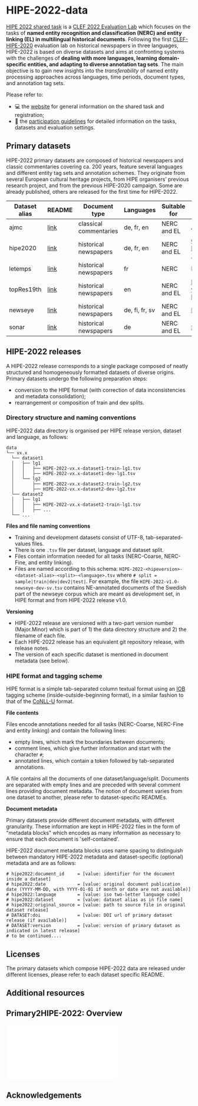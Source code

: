 # HIPE-2022-data

[HIPE 2022 shared task](https://hipe-eval.github.io/HIPE-2022/) is a [CLEF 2022 Evaluation Lab](https://clef2022.clef-initiative.eu/) which focuses on the tasks of **named entity recognition and classification (NERC) and entity linking (EL) in multilingual historical documents**. Following the first [CLEF-HIPE-2020](https://impresso.github.io/CLEF-HIPE-2020) evaluation lab on historical newspapers in three languages, HIPE-2022 is based on diverse datasets and aims at confronting systems with the challenges of **dealing with more languages, learning domain-specific entities, and adapting to diverse annotation tag sets**. The main objective is to gain new insights into the _transferability_ of named entity processing approaches across languages, time periods, document types, and annotation tag sets.

Please refer to:
- :computer: the [website](https://hipe-eval.github.io/HIPE-2022/) for general information on the shared task and registration;
- :notebook: the [participation guidelines]() for detailed information on the tasks, datasets and evaluation settings.

## Primary datasets

HIPE-2022 primary datasets are composed of historical newspapers and classic commentaries covering ca. 200 years, feature several languages and different entity tag sets and annotation schemes. They originate from several European cultural heritage projects, from HIPE organisers’ previous research project, and from the previous HIPE-2020 campaign. Some are already published, others are released for the first time for HIPE-2022.

| Dataset alias | README | Document type | Languages |  Suitable for | Project | 
|---------|---------|---------------|-----------| ---------------|---------------|
| ajmc       | [link](doc/README-ajmc.md)  | classical commentaries | de, fr, en | NERC and EL | AjMC |
| hipe2020   | [link](doc/README-hipe2020.md)| historical newspapers | de, fr, en | NERC and EL | [CLEF-HIPE-2020](https://impresso.github.io/CLEF-HIPE-2020)|
| letemps    | [link](doc/README-letemps.md) | historical newspapers    | fr | NERC  | LeTemps |
| topRes19th | [link](doc/README-topres19th.md) | historical newspapers | en | NERC and EL |[Living with Machines](https://livingwithmachines.ac.uk/) |
| newseye    | [link](doc/README-newseye.md)|  historical newspapers | de, fi, fr, sv | NERC and EL |  [NewsEye](https://www.newseye.eu/) | 
| sonar      | [link](doc/README-sonar.md) | historical newspapers  | de | NERC and EL |  [SoNAR](https://sonar.fh-potsdam.de/)  |


## HIPE-2022 releases 

A HIPE-2022 release corresponds to a single package composed of neatly structured and homogeneously formatted datasets of diverse origins. Primary datasets undergo the following preparation steps:
- conversion to the HIPE format (with correction of data inconsistencies and metadata consolidation);
- rearrangement or composition of train and dev splits.

### Directory structure and naming conventions

HIPE-2022 data directory is organised per HIPE release version, dataset and language, as follows:

```
data
└── vx.x
  └── dataset1
  │   ├── lg1
  │   │   ├── HIPE-2022-vx.x-dataset1-train-lg1.tsv
  │   │   ├── HIPE-2022-vx.x-dataset1-dev-lg1.tsv
  │   └── lg2
  │       ├── HIPE-2022-vx.x-dataset2-train-lg2.tsv
  │       ├── HIPE-2022-vx.x-dataset2-dev-lg2.tsv
  └── dataset2
  │   ├── lg1
  │   │   ├── HIPE-2022-vx.x-dataset2-train-lg1.tsv
  │   │   ├── ...
  └── ...
```

**Files and file naming conventions**

- Training and development datasets consist of UTF-8, tab-separated-values files.
- There is one `.tsv` file per dataset, language and dataset split.
- Files contain information needed for all tasks (NERC-Coarse, NERC-Fine, and entity linking).
- Files are named according to this schema:
  `HIPE-2022-<hipeversion>-<dataset-alias>-<split>-<language>.tsv` where `# split = sample|train|dev|dev2|test|`. For example, the file `HIPE-2022-v1.0-newseye-dev-sv.tsv` contains NE-annotated documents of the Swedish part of the newseye corpus which are meant as development set, in HIPE format and from HIPE-2022 release v1.0. 
     

**Versioning**  
- HIPE-2022 release are versioned with a two-part version number (Major.Minor) which is part of 1) the data directory structure and 2) the filename of each file.
- Each HIPE-2022 release has an equivalent git repository release, with release notes.
- The version of each specific dataset is mentioned in document metadata (see below).


### HIPE format and tagging scheme

HIPE format is a simple tab-separated column textual format using an [IOB]( https://en.wikipedia.org/wiki/Inside–outside–beginning_(tagging)) tagging scheme (inside-outside-beginning format), in a similar fashion to that of the [CoNLL-U](https://universaldependencies.org/format.html) format. 

**File contents**

Files encode annotations needed for all tasks (NERC-Coarse, NERC-Fine and entity linking) and contain the following lines:
- empty lines, which mark the boundaries between documents;    
- comment lines, which give further information and start with the character `#`;    
- annotated lines, which contain a token followed by tab-separated annotations.    

A file contains all the documents of one dataset/language/split. Documents are separated with empty lines and are preceded with several comment lines providing document metadata. The notion of document varies from one dataset to another, please refer to dataset-specific READMEs.

**Document metadata**

Primary datasets provide different document metadata, with different granularity. These information are kept in HIPE-2022 files in the form of "metadata blocks" which encodes as many information as necessary to ensure that each document is 'self-contained'.

HIPE-2022 document metadata blocks uses name spacing to distinguish between mandatory HIPE-2022 metadata and dataset-specific (optional) metadata and are as follows:


```
# hipe2022:document_id     = [value: identifier for the document inside a dataset]
# hipe2022:date            = [value: original document publication date (YYYY-MM-DD, with YYYY-01-01 if month or date are not available)]
# hipe2022:language        = [value: iso two-letter language code]
# hipe2022:dataset         = [value: dataset alias as in file name]
# hipe2022:original_source = [value: path to source file in original dataset release] 
# DATASET:doi              = [value: DOI url of primary dataset release (if available)]   
# DATASET:version          = [value: version of primary dataset as indicated in latest release]   
# to be continued....
```






## Licenses
The primary datasets which compose HIPE-2022 data are released under different licenses, please refer to each dataset specific README.


## Additional resources


## Primary2HIPE-2022: Overview

![](doc/HIPE2022-Dataset-Mapping.pdf)


## Acknowledgements






